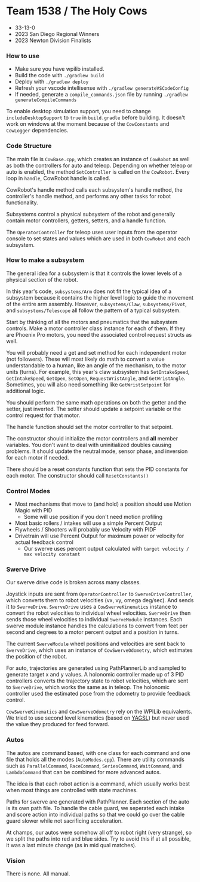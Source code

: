 # Team 1538 / The Holy Cows

* 33-13-0
* 2023 San Diego Regional Winners
* 2023 Newton Division Finalists

### How to use
* Make sure you have wpilib installed.
* Build the code with `./gradlew build`
* Deploy with `./gradlew deploy`
* Refresh your vscode intellisense with `./gradlew generateVSCodeConfig`
* If needed, generate a `compile_commands.json` file by running `./gradlew generateCompileCommands`

To enable desktop simulation support, you need to change `includeDesktopSupport` to `true` in `build.gradle` before
building.
It doesn't work on windows at the moment because of the `CowConstants` and `CowLogger` dependencies.

### Code Structure
The main file is `CowBase.cpp`, which creates an instance of `CowRobot` as well as both the controllers for auto and
teleop.
Depending on whether teleop or auto is enabled, the method `SetController` is called on the `CowRobot`. Every loop in
`handle`, CowRobot handle is called.

CowRobot's handle method calls each subsystem's handle method, the controller's handle method, and performs any other
tasks for robot functionality.

Subsystems control a physical subsystem of the robot and generally contain motor controllers, getters, setters, and a
handle function.

The `OperatorController` for teleop uses user inputs from the operator console to set states and values which are used
in both `CowRobot` and each subsystem.

### How to make a subsystem
The general idea for a subsystem is that it controls the lower levels of a physical section of the robot.

In this year's code, `subsystems/Arm` does not fit the typical idea of a subsystem because it contains the higher level
logic to guide the movement of the entire arm assembly. However, `subsystems/Claw`, `subsystems/Pivot`, and
`subsystems/Telescope` all follow the pattern of a typical subsystem.

Start by thinking of all the motors and pneumatics that the subsystem controls. Make a motor controller class instance
for each of them.
If they are Phoenix Pro motors, you need the associated control request structs as well.

You will probably need a get and set method for each independent motor (not followers).
These will most likely do math to convert a value understandable to a human, like an angle of the mechanism, to the
motor units (turns). For example, this year's claw subsystem has `SetIntakeSpeed`, `GetIntakeSpeed`, `GetOpen`,
`SetOpen`, `RequestWristAngle`, and `GetWristAngle`.
Sometimes, you will also need something like `GetWristSetpoint` for additional logic.

You should perform the same math operations on both the getter and the setter, just inverted.
The setter should update a setpoint variable or the control request for that motor.

The handle function should set the motor controller to that setpoint.

The constructor should initialize the motor controllers and **all** member variables. You don't want to deal with 
uninitialized doubles causing problems. It should update the neutral mode, sensor phase, and inversion for each motor 
if needed.

There should be a reset constants function that sets the PID constants for each motor.
The constructor should call `ResetConstants()`

### Control Modes
* Most mechanisms that move to (and hold) a position should use Motion Magic with PID
  * Some will use position if you don't need motion profiling
* Most basic rollers / intakes will use a simple Percent Output
* Flywheels / Shooters will probably use Velocity with PIDF
* Drivetrain will use Percent Output for maximum power or velocity for actual feedback control
  * Our swerve uses percent output calculated with `target velocity / max velocity constant`

### Swerve Drive
Our swerve drive code is broken across many classes.

Joystick inputs are sent from `OperatorController` to `SwerveDriveController`, which converts them to robot velocities
(vx, vy, omega deg/sec). And sends it to `SwerveDrive`. `SwerveDrive` uses a `CowSwerveKinematics` instance to
convert the robot velocities to individual wheel velocities. `SwerveDrive`
then sends those wheel velocities to individual `SwerveModule` instances. Each swerve module instance
handles the calculations to convert from feet per second and degrees to a motor percent output and
a position in turns.

The current `SwerveModule` wheel positions and velocities are sent back to `SwerveDrive`, which uses an instance of
`CowSwerveOdometry`, which estimates the position of the robot.

For auto, trajectories are generated using PathPlannerLib and sampled to generate target x and y values.
A holonomic controller made up of 3 PID controllers converts the trajectory state to robot velocities, which are sent
to `SwerveDrive`, which works the same as in teleop. The holonomic controller used the estimated pose from the
odometry to provide feedback control.

`CowSwerveKinematics` and `CowSwerveOdometry` rely on the WPILib equivalents. We tried to use second level kinematics
(based on [YAGSL](https://github.com/BroncBotz3481/YAGSL))
but never used the value they produced for feed forward.

### Autos
The autos are command based, with one class for each command and one file that holds all the modes (`AutoModes.cpp`).
There are utility commands such as `ParallelCommand`, `RaceCommand`, `SeriesCommand`, `WaitCommand`, and `LambdaCommand`
that can be combined for more advanced autos.

The idea is that each robot action is a command, which usually works best when most things are controlled with state
machines.

Paths for swerve are generated with PathPlanner. Each section of the auto is its own path file.
To handle the cable guard, we seperated each intake and score action into individual paths so that we could go over the
cable guard slower while not sacrificing acceleration.

At champs, our autos were somehow all off to robot right (very strange), so we split the paths into red and blue sides.
Try to avoid this if at all possible, it was a last minute change (as in mid qual matches).

### Vision
There is none. All manual.
